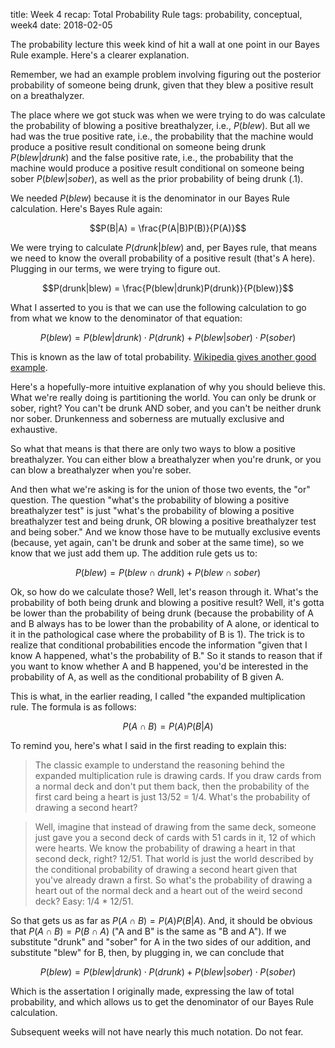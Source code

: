 title: Week 4 recap: Total Probability Rule
tags: probability, conceptual, week4
date: 2018-02-05

The probability lecture this week kind of hit a wall at one point in our Bayes Rule example.  Here's a clearer explanation.

Remember, we had an example problem involving figuring out the posterior probability of someone being drunk, given that they blew a positive result on a breathalyzer.  

The place where we got stuck was when we were trying to do was calculate the probability of blowing a positive breathalyzer, i.e., $P(blew)$.  But all we had was the true positive rate, i.e., the probability that the machine would produce a positive result conditional on someone being drunk $P(blew|drunk)$ and the false positive rate, i.e., the probability that the machine would produce a positive result conditional on someone being sober $P(blew|sober)$, as well as the prior probability of being drunk $(.1)$.  

We needed $P(blew)$ because it is the denominator in our Bayes Rule calculation. Here's Bayes Rule again: 

$$P(B|A) = \frac{P(A|B)P(B)}{P(A)}$$

We were trying to calculate $P(drunk|blew)$ and, per Bayes rule, that means we need to know the overall probability of a positive result (that's A here). Plugging in our terms, we were trying to figure out.

$$P(drunk|blew) = \frac{P(blew|drunk)P(drunk)}{P(blew)}$$

What I asserted to you is that we can use the following calculation to go from what we know to the denominator of that equation: 

$$P(blew) = P(blew|drunk) \cdot P(drunk) + P(blew|sober) \cdot P(sober)$$

This is known as the law of total probability. [Wikipedia gives another good example](https://en.wikipedia.org/wiki/Law_of_total_probability#Example).  

Here's a hopefully-more intuitive explanation of why you should believe this.  What we're really doing is partitioning the world.  You can only be drunk or sober, right?  You can't be drunk AND sober, and you can't be neither drunk nor sober.  Drunkenness and soberness are mutually exclusive and exhaustive. 

So what that means is that there are only two ways to blow a positive breathalyzer.  You can either blow a breathalyzer when you're drunk, or you can blow a breathalyzer when you're sober. 

And then what we're asking is for the union of those two events, the "or" question.  The question "what's the probability of blowing a positive breathalyzer test" is just "what's the probability of blowing a positive breathalyzer test and being drunk, OR blowing a positive breathalyzer test and being sober."  And we know those have to be mutually exclusive events (because, yet again, can't be drunk and sober at the same time), so we know that we just add them up.  The addition rule gets us to: 

$$P(blew) = P(blew \cap drunk) + P(blew \cap sober)$$

Ok, so how do we calculate those?  Well, let's reason through it.  What's the probability of both being drunk and blowing a positive result?  Well, it's gotta be lower than the probability of being drunk (because the probability of A and B always has to be lower than the probability of A alone, or identical to it in the pathological case where the probability of B is 1). The trick is to realize that conditional probabilities encode the information "given that I know A happened, what's the probability of B."  So it stands to reason that if you want to know whether A and B happened, you'd be interested in the probability of A, as well as the conditional probability of B given A.  

This is what, in the earlier reading, I called "the expanded multiplication rule.  The formula is as follows: 

$$P(A \cap B) = P(A)P(B|A)$$

To remind you, here's what I said in the first reading to explain this: 

> The classic example to understand the reasoning behind the expanded multiplication rule is drawing cards. If you draw cards from a normal deck and don't put them back, then the probability of the first card being a heart is just 13/52 = 1/4. What's the probability of drawing a second heart?

> Well, imagine that instead of drawing from the same deck, someone just gave you a second deck of cards with 51 cards in it, 12 of which were hearts. We know the probability of drawing a heart in that second deck, right? 12/51. That world is just the world described by the conditional probability of drawing a second heart given that you've already drawn a first. So what's the probability of drawing a heart out of the normal deck and a heart out of the weird second deck? Easy: 1/4 * 12/51.

So that gets us as far as $P(A \cap B) = P(A)P(B|A)$.  And, it should be obvious that  $P(A \cap B) = P(B \cap A)$ ("A and B" is the same as "B and A"). If we substitute "drunk" and "sober" for A in the two sides of our addition, and substitute "blew" for B, then, by plugging in, we can conclude that 

$$P(blew) = P(blew|drunk) \cdot P(drunk) + P(blew|sober) \cdot P(sober)$$

Which is the assertation I originally made, expressing the law of total probability, and which allows us to get the denominator of our Bayes Rule calculation.

Subsequent weeks will not have nearly this much notation.  Do not fear.
